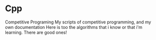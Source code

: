 # Cpp
Competitive Programing 
My scripts of competitive programming, and my own documentation
Here is too the algorithms that i know or that i'm learning. There are good ones!

